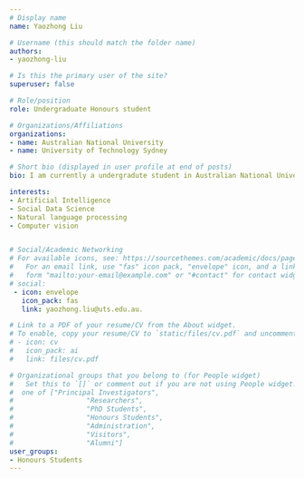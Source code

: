 ```yaml
---
# Display name
name: Yaozhong Liu

# Username (this should match the folder name)
authors:
- yaozhong-liu

# Is this the primary user of the site?
superuser: false

# Role/position
role: Undergraduate Honours student

# Organizations/Affiliations
organizations:
- name: Australian National University
- name: University of Technology Sydney

# Short bio (displayed in user profile at end of posts)
bio: I am currently a undergradute student in Australian National University,devoting to complete bachelor's degree of Advanced Computing in College of Engineering & Computer Science. My honours project is about extracting emerging skills in online labour market which mainly applies Named Entity Recognition (NER) under the supervision of Dr. Marian-Andrei Rizoiu.

interests:
- Artificial Intelligence
- Social Data Science
- Natural language processing
- Computer vision


# Social/Academic Networking
# For available icons, see: https://sourcethemes.com/academic/docs/page-builder/#icons
#   For an email link, use "fas" icon pack, "envelope" icon, and a link in the
#   form "mailto:your-email@example.com" or "#contact" for contact widget.
# social:
 - icon: envelope
   icon_pack: fas
   link: yaozhong.liu@uts.edu.au.

# Link to a PDF of your resume/CV from the About widget.
# To enable, copy your resume/CV to `static/files/cv.pdf` and uncomment the lines below.
# - icon: cv
#   icon_pack: ai
#   link: files/cv.pdf

# Organizational groups that you belong to (for People widget)
#   Set this to `[]` or comment out if you are not using People widget.
#  one of ["Principal Investigators",
#                  "Researchers",
#                  "PhD Students",
#                  "Honours Students",
#                  "Administration",
#                  "Visitors",
#                  "Alumni"]
user_groups:
- Honours Students
---
```

